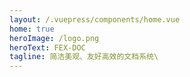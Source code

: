 ```yaml
---
layout: /.vuepress/components/home.vue
home: true
heroImage: /logo.png
heroText: FEX-DOC
tagline: 简洁美观、友好高效的文档系统\
---
```


<home />

<!-- 
<ClientOnly>
  <BottomData/>
</ClientOnly> -->
